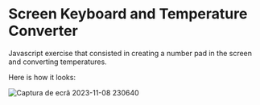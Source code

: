 # Screen Keyboard and Temperature Converter

Javascript exercise that consisted in creating a number pad in the screen and converting temperatures.

Here is how it looks:

![Captura de ecrã 2023-11-08 230640](https://github.com/Clau-dia-T/temp_convert_screenkeyboard/assets/145710104/2844023a-17ea-459d-bb1e-9a56cb37cd56)
